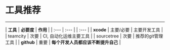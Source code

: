# 工具推荐

---

| **工具** | **必要度** | **作用** |
| :--- | :--- | | :--- |
| **xcode** | 主要/必要 | 主要开发工具 |
| teamcity | 次要 | CI, 自动化运维主要工具  |
| sourcetree | 次要 | 推荐的git管理工具 |
| **github** | 重要 | **每个开发人员都应该不断提升自己** |
